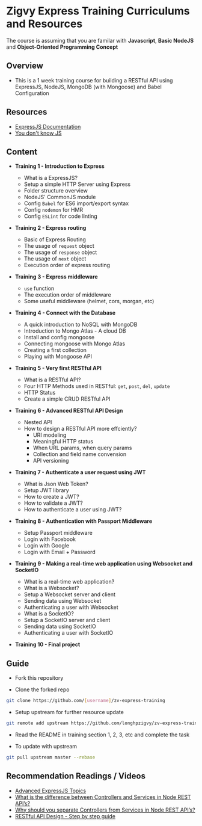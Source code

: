 # Zigvy Express Training Curriculums and Resources
The course is assuming that you are familar with **Javascript**, **Basic NodeJS** and **Object-Oriented Programming Concept**

## Overview
- This is a 1 week training course for building a RESTful API using ExpressJS, NodeJS, MongoDB (with Mongoose) and Babel Configuration

## Resources
- [ExpressJS Documentation](https://expressjs.com/en/starter/installing.html)
- [You don't know JS](https://github.com/getify/You-Dont-Know-JS)

## Content
- **Training 1 - Introduction to Express**
  - What is a ExpressJS?
  - Setup a simple HTTP Server using Express
  - Folder structure overview
  - NodeJS' CommonJS module
  - Config `Babel` for ES6 import/export syntax
  - Config `nodemon` for HMR
  - Config `ESLint` for code linting

- **Training 2 - Express routing**
  - Basic of Express Routing
  - The usage of `request` object
  - The usage of `response` object
  - The usage of `next` object
  - Execution order of express routing

- **Training 3 - Express middleware**
  - `use` function
  - The execution order of middleware
  - Some useful middleware (helmet, cors, morgan, etc)

- **Training 4 - Connect with the Database**
  - A quick introduction to NoSQL with MongoDB
  - Introduction to Mongo Atlas - A cloud DB
  - Install and config mongoose
  - Connecting mongoose with Mongo Atlas
  - Creating a first collection
  - Playing with Mongoose API

- **Training 5 - Very first RESTful API**
  - What is a RESTful API?
  - Four HTTP Methods used in RESTful: `get`, `post`, `del`, `update`
  - HTTP Status
  - Create a simple CRUD RESTful API

- **Training 6 - Advanced RESTful API Design**
  - Nested API
  - How to design a RESTful API more effciently?
    - URI modeling
    - Meaningful HTTP status
    - When URL params, when query params
    - Collection and field name convension
    - API versioning

- **Training 7 - Authenticate a user request using JWT**
  - What is Json Web Token?
  - Setup JWT library
  - How to create a JWT?
  - How to validate a JWT?
  - How to authenticate a user using JWT?

- **Training 8 - Authentication with Passport Middleware**
  - Setup Passport middleware
  - Login with Facebook
  - Login with Google
  - Login with Email + Password

- **Training 9 - Making a real-time web application using Websocket and SocketIO**
  - What is a real-time web application?
  - What is a Websocket?
  - Setup a Websocket server and client
  - Sending data using Websocket
  - Authenticating a user with Websocket
  - What is a SocketIO?
  - Setup a SocketIO server and client
  - Sending data using SocketIO
  - Authenticating a user with SocketIO

- **Training 10 - Final project**


## Guide
- Fork this repository

- Clone the forked repo

```bash
git clone https://github.com/[username]/zv-express-training
```

- Setup upstream for further resource update

```bash
git remote add upstream https://github.com/longhpzigvy/zv-express-training
```

- Read the README in training section 1, 2, 3, etc and complete the task

- To update with upstream

```bash
git pull upstream master --rebase
```

## Recommendation Readings / Videos
- [Advanced ExpressJS Topics](https://expressjs.com/en/advanced/developing-template-engines.html)
- [What is the difference between Controllers and Services in Node REST API’s?](https://www.coreycleary.me/what-is-the-difference-between-controllers-and-services-in-node-rest-apis/)
- [Why should you separate Controllers from Services in Node REST API’s?](https://www.coreycleary.me/why-should-you-separate-controllers-from-services-in-node-rest-apis/)
- [RESTful API Design - Step by step guide](https://hackernoon.com/restful-api-design-step-by-step-guide-2f2c9f9fcdbf)